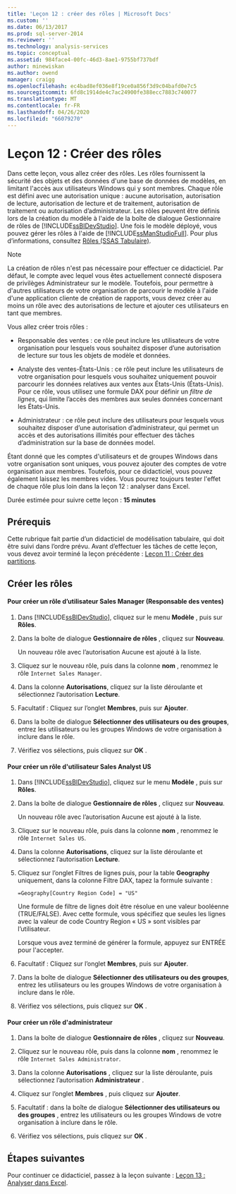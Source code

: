 ```yaml
---
title: 'Leçon 12 : créer des rôles | Microsoft Docs'
ms.custom: ''
ms.date: 06/13/2017
ms.prod: sql-server-2014
ms.reviewer: ''
ms.technology: analysis-services
ms.topic: conceptual
ms.assetid: 984face4-00fc-46d3-8ae1-9755bf737bdf
author: minewiskan
ms.author: owend
manager: craigg
ms.openlocfilehash: ec4bad8ef036e8f19ce0a856f3d9c04bafd0e7c5
ms.sourcegitcommit: 6fd8c1914de4c7ac24900fe388ecc7883c740077
ms.translationtype: MT
ms.contentlocale: fr-FR
ms.lasthandoff: 04/26/2020
ms.locfileid: "66079270"
---
```

# <a name="lesson-12-create-roles"></a>Leçon 12 : Créer des rôles
  Dans cette leçon, vous allez créer des rôles. Les rôles fournissent la sécurité des objets et des données d'une base de données de modèles, en limitant l'accès aux utilisateurs Windows qui y sont membres. Chaque rôle est défini avec une autorisation unique : aucune autorisation, autorisation de lecture, autorisation de lecture et de traitement, autorisation de traitement ou autorisation d’administrateur. Les rôles peuvent être définis lors de la création du modèle à l'aide de la boîte de dialogue Gestionnaire de rôles de [!INCLUDE[ssBIDevStudio](../includes/ssbidevstudio-md.md)]. Une fois le modèle déployé, vous pouvez gérer les rôles à l'aide de [!INCLUDE[ssManStudioFull](../includes/ssmanstudiofull-md.md)]. Pour plus d’informations, consultez [Rôles &#40;SSAS Tabulaire&#41;](tabular-models/roles-ssas-tabular.md).  
  
> [!NOTE]  
>  La création de rôles n'est pas nécessaire pour effectuer ce didacticiel. Par défaut, le compte avec lequel vous êtes actuellement connecté disposera de privilèges Administrateur sur le modèle. Toutefois, pour permettre à d'autres utilisateurs de votre organisation de parcourir le modèle à l'aide d'une application cliente de création de rapports, vous devez créer au moins un rôle avec des autorisations de lecture et ajouter ces utilisateurs en tant que membres.  
  
 Vous allez créer trois rôles :  
  
-   Responsable des ventes : ce rôle peut inclure les utilisateurs de votre organisation pour lesquels vous souhaitez disposer d’une autorisation de lecture sur tous les objets de modèle et données.  
  
-   Analyste des ventes-États-Unis : ce rôle peut inclure les utilisateurs de votre organisation pour lesquels vous souhaitez uniquement pouvoir parcourir les données relatives aux ventes aux États-Unis (États-Unis). Pour ce rôle, vous utilisez une formule DAX pour définir un *filtre de lignes*, qui limite l’accès des membres aux seules données concernant les États-Unis.  
  
-   Administrateur : ce rôle peut inclure des utilisateurs pour lesquels vous souhaitez disposer d’une autorisation d’administrateur, qui permet un accès et des autorisations illimités pour effectuer des tâches d’administration sur la base de données model.  
  
 Étant donné que les comptes d'utilisateurs et de groupes Windows dans votre organisation sont uniques, vous pouvez ajouter des comptes de votre organisation aux membres. Toutefois, pour ce didacticiel, vous pouvez également laissez les membres vides. Vous pourrez toujours tester l'effet de chaque rôle plus loin dans la leçon 12 : analyser dans Excel.  
  
 Durée estimée pour suivre cette leçon : **15 minutes**  
  
## <a name="prerequisites"></a>Prérequis  
 Cette rubrique fait partie d’un didacticiel de modélisation tabulaire, qui doit être suivi dans l’ordre prévu. Avant d’effectuer les tâches de cette leçon, vous devez avoir terminé la leçon précédente : [Leçon 11 : Créer des partitions](lesson-10-create-partitions.md).  
  
## <a name="create-roles"></a>Créer les rôles  
  
#### <a name="to-create-a-sales-manager-user-role"></a>Pour créer un rôle d’utilisateur Sales Manager (Responsable des ventes)  
  
1.  Dans [!INCLUDE[ssBIDevStudio](../includes/ssbidevstudio-md.md)], cliquez sur le menu **Modèle** , puis sur **Rôles**.  
  
2.  Dans la boîte de dialogue **Gestionnaire de rôles** , cliquez sur **Nouveau**.  
  
     Un nouveau rôle avec l’autorisation Aucune est ajouté à la liste.  
  
3.  Cliquez sur le nouveau rôle, puis dans la colonne **nom** , renommez le rôle `Internet Sales Manager`.  
  
4.  Dans la colonne **Autorisations**, cliquez sur la liste déroulante et sélectionnez l’autorisation **Lecture**.  
  
5.  Facultatif : Cliquez sur l’onglet **Membres**, puis sur **Ajouter**.  
  
6.  Dans la boîte de dialogue **Sélectionner des utilisateurs ou des groupes**, entrez les utilisateurs ou les groupes Windows de votre organisation à inclure dans le rôle.  
  
7.  Vérifiez vos sélections, puis cliquez sur **OK** .  
  
#### <a name="to-create-a-sales-analyst-us-user-role"></a>Pour créer un rôle d'utilisateur Sales Analyst US  
  
1.  Dans [!INCLUDE[ssBIDevStudio](../includes/ssbidevstudio-md.md)], cliquez sur le menu **Modèle** , puis sur **Rôles**.  
  
2.  Dans la boîte de dialogue **Gestionnaire de rôles** , cliquez sur **Nouveau**.  
  
     Un nouveau rôle avec l’autorisation Aucune est ajouté à la liste.  
  
3.  Cliquez sur le nouveau rôle, puis dans la colonne **nom** , renommez le rôle `Internet Sales US`.  
  
4.  Dans la colonne **Autorisations**, cliquez sur la liste déroulante et sélectionnez l’autorisation **Lecture**.  
  
5.  Cliquez sur l’onglet Filtres de lignes puis, pour la table **Geography** uniquement, dans la colonne Filtre DAX, tapez la formule suivante :  
  
     `=Geography[Country Region Code] = "US"`  
  
     Une formule de filtre de lignes doit être résolue en une valeur booléenne (TRUE/FALSE). Avec cette formule, vous spécifiez que seules les lignes avec la valeur de code Country Region « US » sont visibles par l’utilisateur.  
  
     Lorsque vous avez terminé de générer la formule, appuyez sur ENTRÉE pour l'accepter.  
  
6.  Facultatif : Cliquez sur l’onglet **Membres**, puis sur **Ajouter**.  
  
7.  Dans la boîte de dialogue **Sélectionner des utilisateurs ou des groupes**, entrez les utilisateurs ou les groupes Windows de votre organisation à inclure dans le rôle.  
  
8.  Vérifiez vos sélections, puis cliquez sur **OK** .  
  
#### <a name="to-create-an-administrator-role"></a>Pour créer un rôle d'administrateur  
  
1.  Dans la boîte de dialogue **Gestionnaire de rôles** , cliquez sur **Nouveau**.  
  
2.  Cliquez sur le nouveau rôle, puis dans la colonne **nom** , renommez le rôle `Internet Sales Administrator`.  
  
3.  Dans la colonne **Autorisations** , cliquez sur la liste déroulante, puis sélectionnez l’autorisation **Administrateur** .  
  
4.  Cliquez sur l’onglet **Membres** , puis cliquez sur **Ajouter**.  
  
5.  Facultatif : dans la boîte de dialogue **Sélectionner des utilisateurs ou des groupes** , entrez les utilisateurs ou les groupes Windows de votre organisation à inclure dans le rôle.  
  
6.  Vérifiez vos sélections, puis cliquez sur **OK** .  
  
## <a name="next-steps"></a>Étapes suivantes  
 Pour continuer ce didacticiel, passez à la leçon suivante : [Leçon 13 : Analyser dans Excel](lesson-12-analyze-in-excel.md).  
  
  
